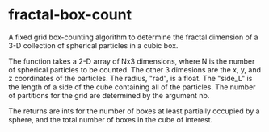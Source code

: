 # fractal-box-count
A fixed grid box-counting algorithm to determine the fractal dimension of a 3-D collection of spherical particles in a cubic box.

The function takes a 2-D array of Nx3 dimensions, where N is the number of spherical particles to be counted. The other 3 dimesions are the x, y, and z coordinates of the particles.
The radius, "rad", is a float.
The "side_L" is the length of a side of the cube containing all of the particles. 
The number of partitions for the grid are determined by the argument nb.

The returns are ints for the number of boxes at least partially occupied by a sphere, and the total number of boxes in the cube of interest.
